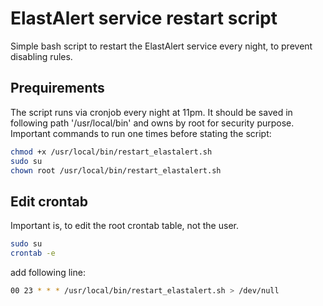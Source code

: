 # ElastAlert service restart script
Simple bash script to restart the ElastAlert service every night, to prevent disabling rules.

## Prequirements
The script runs via cronjob every night at 11pm. It should be saved in following path '/usr/local/bin' and owns by root for security purpose.
Important commands to run one times before stating the script:
```bash
chmod +x /usr/local/bin/restart_elastalert.sh
sudo su
chown root /usr/local/bin/restart_elastalert.sh
```

## Edit crontab
Important is, to edit the root crontab table, not the user.
```bash
sudo su
crontab -e
```

add following line:
```bash
00 23 * * * /usr/local/bin/restart_elastalert.sh > /dev/null
```
